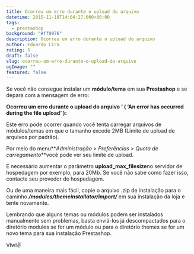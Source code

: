 ```yaml
---
title: Ocorreu um erro durante o upload do arquivo
datetime: 2015-11-19T14:04:27.000+00:00
tags:
  - prestashop
background: "#ff0076"
description: Ocorreu um erro durante o upload do arquivo
author: Eduardo Lira
rating: 5
draft: false
slug: ocorreu-um-erro-durante-o-upload-do-arquivo
ogImage: ""
featured: false
---
```


Se você não consegue instalar um **módulo/tema** em sua **Prestashop** e se depara com a mensagem de erro:

**Ocorreu um erro durante o upload do arquivo ‘ ( ‘An error has occurred during the file upload’ ):**

Este erro pode ocorrer quando você tenta carregar arquivos de módulos/temas em que o tamanho excede 2MB (Limite de upload de arquivos por padrão).

Por meio do menu**_Administração > Preferências > Quota de carregamento_**você pode ver seu limite de upload.

É necessário aumentar o parâmetro **upload_max_filesize**no servidor de hospedagem por exemplo, para 20Mb. Se você não sabe como fazer isso, contacte seu provedor de hospedagem.

Ou de uma maneira mais fácil, copie o arquivo .zip de instalação para o caminho **_/modules/themeinstallator/import/_** em sua instalação da loja e tente novamente.

Lembrando que alguns temas ou módulos podem ser instalados manualmente sem problemas, basta enviá-los já descompactados para o diretório modules se for um módulo ou para o diretório themes se for um novo tema para sua instalação Prestashop.

Vlw!:v:
